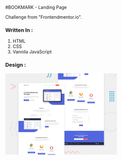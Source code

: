 #BOOKMARK - Landing Page

Challenge from "Frontendmentor.io".

### Written In :
1. HTML
2. CSS
3. Vannila JavaScript

### Design : 
<img src="./images/design.jpg" width="70%" margin-top="1rem" />